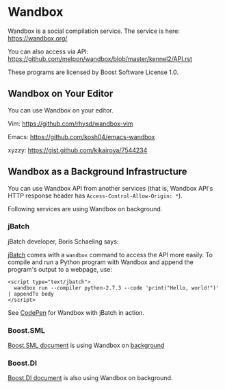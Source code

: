 # Wandbox

Wandbox is a social compilation service. The service is here: https://wandbox.org/

You can also access via API: https://github.com/melpon/wandbox/blob/master/kennel2/API.rst

These programs are licensed by Boost Software License 1.0.

## Wandbox on Your Editor

You can use Wandbox on your editor.

Vim: https://github.com/rhysd/wandbox-vim

Emacs: https://github.com/kosh04/emacs-wandbox

xyzzy: https://gist.github.com/kikairoya/7544234

## Wandbox as a Background Infrastructure

You can use Wandbox API from another services (that is, Wandbox API's HTTP response header has `Access-Control-Allow-Origin: *`).

Following services are using Wandbox on background.

### jBatch

jBatch developer, Boris Schaeling says:

[jBatch](http://iomash.com/) comes with a `wandbox` command to access the API more easily. To compile and run a Python program with Wandbox and append the program's output to a webpage, use:

```
<script type="text/jbatch">
  wandbox run --compiler python-2.7.3 --code 'print("Hello, world!")' | appendTo body
</script>
```

See [CodePen](http://codepen.io/iomash/pen/KwBEJG) for Wandbox with jBatch in action.


### Boost.SML


[Boost.SML document](https://boost-ext.github.io/sml/examples.html) is using Wandbox on [background](https://github.com/boost-experimental/sml/blob/758ceb8646cb2eb56f2e121021c29fab55f24e92/js/cpp.js#L51)

### Boost.DI

[Boost.DI document](https://boost-ext.github.io/di/examples.html) is also using Wandbox on background.
